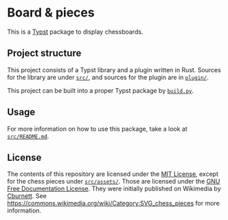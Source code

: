 # Board & pieces

This is a [Typst] package to display chessboards.


## Project structure

This project consists of a Typst library and a plugin written in Rust. Sources for the library are under [`src/`](src/), and sources for the plugin are in [`plugin/`](plugin/).

This project can be built into a proper Typst package by [`build.py`](build.py).


## Usage

For more information on how to use this package, take a look at [`src/README.md`](src/README.md).


[Typst]: https://github.com/typst/typst


## License

The contents of this repository are licensed under the [MIT License](LICENSE), except for the chess pieces under [`src/assets/`](src/assets/). Those are licensed under the [GNU Free Documentation License](src/assets/LICENSE). They were initially published on Wikimedia by [Cburnett](https://commons.wikimedia.org/wiki/User:Cburnett). See https://commons.wikimedia.org/wiki/Category:SVG_chess_pieces for more information.
